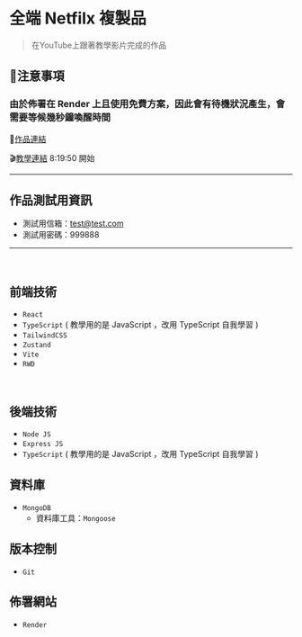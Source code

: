 # 全端 Netfilx 複製品

>在YouTube上跟著教學影片完成的作品<br />

## 🚨注意事項
### 由於佈署在 Render 上且使用免費方案，因此會有待機狀況產生，會需要等候幾秒鐘喚醒時間

🚀[作品連結](https://full-stack-netflix-clone-20pd.onrender.com)<br />

🎬[教學連結](https://www.youtube.com/watch?v=MDZC8VDZnV8) 8:19:50 開始<br />

---


## 作品測試用資訊

- 測試用信箱：test@test.com
- 測試用密碼：999888


---

<br />

## 前端技術

- `React`
- `TypeScript` ( 教學用的是 JavaScript ，改用 TypeScript 自我學習 )
- `TailwindCSS`
- `Zustand`
- `Vite`
- `RWD`


<br />


## 後端技術

- `Node JS`
- `Express JS`
- `TypeScript` ( 教學用的是 JavaScript ，改用 TypeScript 自我學習 )


## 資料庫

- `MongoDB`
  - 資料庫工具：`Mongoose`


## 版本控制

- `Git`


## 佈署網站

- `Render`